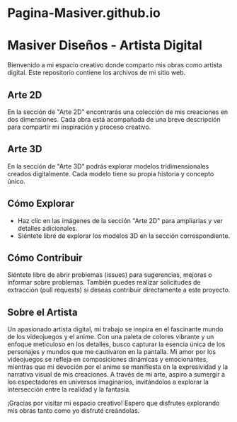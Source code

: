 # Pagina-Masiver.github.io
# Masiver Diseños - Artista Digital

Bienvenido a mi espacio creativo donde comparto mis obras como artista digital. Este repositorio contiene los archivos de mi sitio web.

## Arte 2D

En la sección de "Arte 2D" encontrarás una colección de mis creaciones en dos dimensiones. Cada obra está acompañada de una breve descripción para compartir mi inspiración y proceso creativo.

## Arte 3D

En la sección de "Arte 3D" podrás explorar modelos tridimensionales creados digitalmente. Cada modelo tiene su propia historia y concepto único.

## Cómo Explorar

- Haz clic en las imágenes de la sección "Arte 2D" para ampliarlas y ver detalles adicionales.
- Siéntete libre de explorar los modelos 3D en la sección correspondiente.

## Cómo Contribuir

Siéntete libre de abrir problemas (issues) para sugerencias, mejoras o informar sobre problemas. También puedes realizar solicitudes de extracción (pull requests) si deseas contribuir directamente a este proyecto.

## Sobre el Artista

Un apasionado artista digital, mi trabajo se inspira en el fascinante mundo de los videojuegos y el anime. Con una paleta de colores vibrante y un enfoque meticuloso en los detalles, busco capturar la esencia única de los personajes y mundos que me cautivaron en la pantalla. Mi amor por los videojuegos se refleja en composiciones dinámicas y emocionantes, mientras que mi devoción por el anime se manifiesta en la expresividad y la narrativa visual de mis creaciones. A través de mi arte, aspiro a sumergir a los espectadores en universos imaginarios, invitándolos a explorar la intersección entre la realidad y la fantasía.

¡Gracias por visitar mi espacio creativo! Espero que disfrutes explorando mis obras tanto como yo disfruté creándolas.
